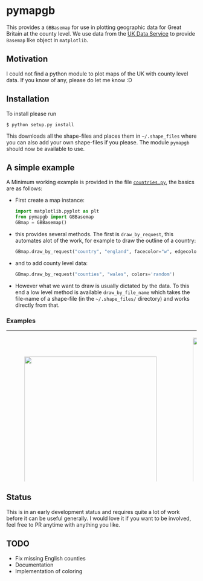 # pymapgb

This provides a `GBBasemap` for use in plotting geographic data for Great
Britain at the county level. We use data from the
[UK Data Service](http://census.edina.ac.uk/) to provide `Basemap` like object
in `matplotlib`.

## Motivation

I could not find a python module to plot maps of the UK with county level data.
If you know of any, please do let me know :D

## Installation

To install please run

    $ python setup.py install

This downloads all the shape-files and places them in `~/.shape_files` where
you can also add your own shape-files if you please. The module `pymapgb` 
should now be available to use.

## A simple example

A Minimum working example is provided in the file [`countries.py`](examples/countries.py), the
basics are as follows:

* First create a map instance:

    ```python
    import matplotlib.pyplot as plt
    from pymapgb import GBBasemap
    GBmap = GBBasemap()
    ```

* this provides several methods. The first is `draw_by_request`, this automates
alot of the work, for example to draw the outline of a country:

    ```python
    GBmap.draw_by_request("country", "england", facecolor="w", edgecolor="k")
    ```

* and to add county level data:

    ```python
    GBmap.draw_by_request("counties", "wales", colors='random')
    ```

* However what we want to draw is usually dictated by the data. To this end a
low level method is available `draw_by_file_name` which takes the file-name of
a shape-file (in the `~/.shape_files/` directory) and works directly from that.

<h3> Examples </h3>
<table width="200" height="400" cellspacing="0" border="0">

<tr>

<td align="center" valign="center">
    <a href="https://github.com/ga7g08/pymapgb">
    <figure>
    <img
    src="https://raw.githubusercontent.com/ga7g08/pymapgb/master/examples/countries.png"
    alt="" height="400" width="350">
    <figcaption> Countries of Great Britain
    </figure>
    </a>
<br />
</td>

<td align="center" valign="center">
    <a href="https://github.com/ga7g08/pymapgb">
    <figure>
    <img
    src="https://raw.githubusercontent.com/ga7g08/pymapgb/master/examples/counties.png"
    alt="" height="500" width="350">
    <figcaption> Counties of Great Britain 
    </figure>
    </a>
<br />
</td>

</tr>
</table>



## Status

This is in an early development status and requires quite a lot of work before
it can be useful generally. I would love it if you want to be involved, feel
free to PR anytime with anything you like. 

## TODO

* Fix missing English counties
* Documentation
* Implementation of coloring



